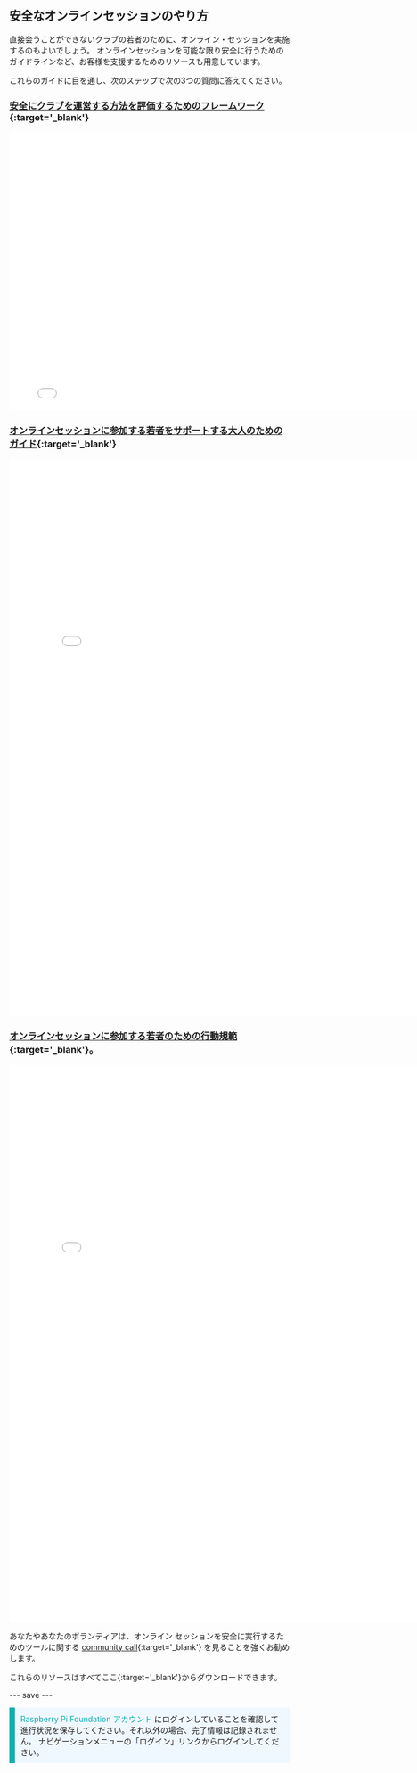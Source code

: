 ## 安全なオンラインセッションのやり方

直接会うことができないクラブの若者のために、オンライン・セッションを実施するのもよいでしょう。 オンラインセッションを可能な限り安全に行うためのガイドラインなど、お客様を支援するためのリソースも用意しています。

これらのガイドに目を通し、次のステップで次の3つの質問に答えてください。

### [安全にクラブを運営する方法を評価するためのフレームワーク](images/Code_Club_and_CoderDojo_CV_Framework.pdf){:target='_blank'}

<embed src="images/Code_Club_and_CoderDojo_CV_Framework.pdf" width="790" height="500" 
 type="application/pdf">
  </p>

<h3 spaces-before="0">
  <a href="images/Code_Club_and_CoderDojo_Parent_Guide_Supporting_Online_Coding_Session.pdf">オンラインセッションに参加する若者をサポートする大人のためのガイド</a>{:target='_blank'}
</h3>

<p spaces-before="0">

<embed src="images/Code_Club_and_CoderDojo_Parent_Guide_Supporting_Online_Coding_Session.pdf" width="790" height="1000" 
 type="application/pdf">
    </p>

<h3 spaces-before="0">
  <a href="images/CoderDojo_Code_Club_Online_Code_of_Behaviour_A4_DIGITAL.pdf">オンラインセッションに参加する若者のための行動規範</a>{:target='_blank'}。
</h3>

<p spaces-before="0">

<embed src="images/CoderDojo_Code_Club_Online_Code_of_Behaviour_A4_DIGITAL.pdf" width="790" height="1000" 
 type="application/pdf">
    </p> 

あなたやあなたのボランティアは、オンライン セッションを安全に実行するためのツールに関する <a href="https://www.gotostage.com/channel/d20e514831f340b3913659639068c724/recording/92bd90b755964f49b87bfd99f9624435/watch?source=CHANNEL">community call</a>{:target='_blank'} を見ることを強くお勧めします。

これらのリソースはすべてここ<a href="https://rpf.io/p/ja-JP/safeguarding-module-go"></a>{:target='_blank'}からダウンロードできます。

--- save ---

<p style="border-left: solid; border-width:10px; border-color: #0faeb0; background-color: aliceblue; padding: 10px;">
<span style="color: #0faeb0">Raspberry Pi Foundation アカウント</span> にログインしていることを確認して進行状況を保存してください。それ以外の場合、完了情報は記録されません。 ナビゲーションメニューの「ログイン」リンクからログインしてください。
</p>
